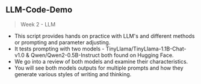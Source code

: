 ## LLM-Code-Demo
> Week 2 - LLM

* This script provides hands on practice with LLM's and different methods or prompting and parameter adjusting.
* It tests prompting with two models - TinyLlama/TinyLlama-1.1B-Chat-v1.0 & Qwen/Qwen2-0.5B-Instruct both found on Hugging Face.
* We go into a review of both models and examine their characteristics. 
* You will see both models outputs for multiple prompts and how they generate various styles of writing and thinking.
